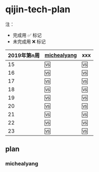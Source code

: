 # qijin-tech-plan

注：

* 完成用 ✅ 标记
* 未完成用 ❌ 标记


2019年第n周 | [michealyang](https://github.com/) | xxx
----- | ----- | -----
15 | 🆚 | 🆚
16 | 🆚 | 🆚
17 | 🆚 | 🆚
18 | 🆚 | 🆚
19 | 🆚 | 🆚
20 | 🆚 | 🆚
21 | 🆚 | 🆚
22 | 🆚 | 🆚
23 | 🆚 | 🆚



## plan

### michealyang

###
